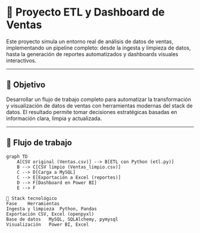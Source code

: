 # 🧠 Proyecto ETL y Dashboard de Ventas

Este proyecto simula un entorno real de análisis de datos de ventas, implementando un pipeline completo: desde la ingesta y limpieza de datos, hasta la generación de reportes automatizados y dashboards visuales interactivos.

---

## 📌 Objetivo

Desarrollar un flujo de trabajo completo para automatizar la transformación y visualización de datos de ventas con herramientas modernas del stack de datos. El resultado permite tomar decisiones estratégicas basadas en información clara, limpia y actualizada.

---

## 🔁 Flujo de trabajo

```mermaid
graph TD
    A[CSV original (Ventas.csv)] --> B[ETL con Python (etl.py)]
    B --> C[CSV limpio (Ventas_limpio.csv)]
    C --> D[Carga a MySQL]
    C --> E[Exportación a Excel (reportes)]
    D --> F[Dashboard en Power BI]
    E --> F

🧰 Stack tecnológico
Fase	Herramientas
Ingesta y limpieza	Python, Pandas
Exportación	CSV, Excel (openpyxl)
Base de datos	MySQL, SQLAlchemy, pymysql
Visualización	Power BI, Excel